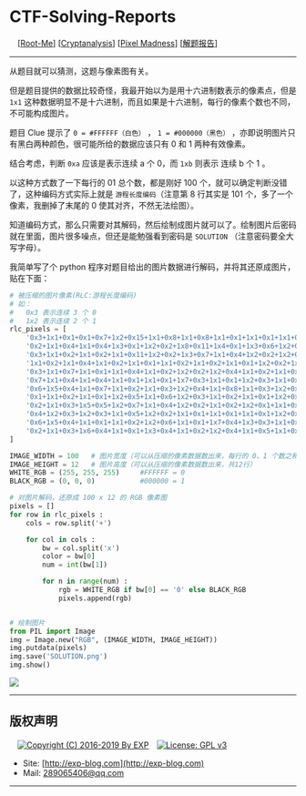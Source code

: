 # CTF-Solving-Reports
　[[Root-Me](https://www.root-me.org/)] [[Cryptanalysis](https://www.root-me.org/en/Challenges/Cryptanalysis/)] [[Pixel Madness](https://www.root-me.org/en/Challenges/Cryptanalysis/Pixel-Madness-86)] [[解题报告](http://exp-blog.com/2019/01/02/pid-2699/)]

------

从题目就可以猜测，这题与像素图有关。

但是题目提供的数据比较奇怪，我最开始以为是用十六进制数表示的像素点，但是 `1x1` 这种数据明显不是十六进制，而且如果是十六进制，每行的像素个数也不同，不可能构成图片。

题目 Clue 提示了 `0 = #FFFFFF（白色）` ， `1 = #000000（黑色）` ，亦即说明图片只有黑白两种颜色，很可能所给的数据应该只有 0 和 1 两种有效像素。

结合考虑，判断 `0xa` 应该是表示连续 a 个 0，而 `1xb` 则表示 连续 b 个 1 。

以这种方式数了一下每行的 01 总个数，都是刚好 100 个，就可以确定判断没错了，这种编码方式实际上就是 `游程长度编码`（注意第 8 行其实是 101 个，多了一个像素，我删掉了末尾的 0 使其对齐，不然无法绘图）。

知道编码方式，那么只需要对其解码，然后绘制成图片就可以了。绘制图片后密码就在里面，图片很多噪点，但还是能勉强看到密码是 `SOLUTION` （注意密码要全大写字母）。

我简单写了个 python 程序对题目给出的图片数据进行解码，并将其还原成图片，贴在下面：

```python
# 被压缩的图片像素(RLC:游程长度编码)
# 如：
#	0x3 表示连续 3 个 0
#	1x2 表示连续 2 个 1
rlc_pixels = [
	'0x3+1x1+0x1+0x1+0x7+1x2+0x15+1x1+0x8+1x1+0x8+1x1+0x1+1x1+0x1+1x1+0x1+1x1+0x1+1x1+0x3+1x1+0x1+1x1+0x3+1x1+0x1+1x4+0x2+1x1+0x25', 
	'0x2+1x1+0x4+1x1+0x4+1x3+0x1+1x2+0x2+1x8+0x11+1x4+0x1+1x3+0x6+1x2+0x4+1x1+0x4+1x2+0x7+1x4+0x4+1x2+0x7+1x2+0x3+1x2+0x3', 
	'0x3+1x1+0x2+1x1+0x2+1x1+0x11+1x2+0x2+1x3+0x7+1x1+0x4+1x2+0x2+1x2+0x7+1x1+0x6+1x1+0x2+1x1+0x4+1x3+0x1+1x1+0x4+1x1+0x2+1x1+0x2+1x1+0x3+1x1+0x2+1x3+0x2+1x2+0x3', 
	'1x1+0x2+1x1+0x4+1x1+0x2+1x1+0x1+1x1+0x2+1x1+0x2+1x1+0x1+1x2+0x2+1x2+0x1+1x2+0x3+1x1+0x3+1x1+0x2+1x2+0x1+1x3+0x3+1x1+0x2+1x1+0x4+1x2+0x1+1x1+0x4+1x1+0x3+1x2+0x12+1x2+0x1+1x1+0x3+1x7+0x3', 
	'0x3+1x1+0x7+1x1+0x1+1x1+0x4+1x1+0x2+1x2+0x2+1x2+0x4+1x1+0x2+1x1+0x1+1x2+0x1+1x8+0x1+1x1+0x4+1x1+0x5+1x1+0x3+1x2+0x2+1x1+0x1+1x2+0x2+1x1+0x3+1x2+0x9+1x1+0x1+1x2+0x2+1x3+0x2+1x1', 
	'0x7+1x1+0x4+1x1+0x4+1x1+0x1+1x1+0x1+1x7+0x3+1x1+0x1+1x2+0x3+1x1+0x1+1x6+0x1+1x1+0x3+1x1+0x2+1x1+0x14+1x2+0x8+1x1+0x10+1x2+0x3+1x2+0x1+1x1+0x1', 
	'0x6+1x5+0x4+1x1+0x7+1x1+0x2+1x1+0x3+1x2+0x4+1x1+0x8+1x1+0x3+1x2+0x1+1x2+0x3+1x1+0x8+1x1+0x2+1x2+0x1+1x1+0x3+1x7+0x5+1x2+0x2+1x1+0x2+1x2+0x3', 
	'0x1+1x1+0x2+1x1+0x1+1x2+0x5+1x1+0x6+1x2+0x3+1x1+0x2+1x1+0x1+1x2+0x20+1x8+0x1+1x1+0x1+1x1+0x4+1x2+0x3+1x1+0x2+1x2+0x3+1x2+0x7+1x2+0x3+1x2+0x3', # 原数据的这行多了一个像素，我把最后的 0x4 改成了 0x3
	'0x2+1x1+0x3+1x5+0x5+1x2+0x7+1x1+0x4+1x2+0x2+1x1+0x2+1x2+0x1+1x1+0x3+1x1+0x6+1x2+0x2+1x2+0x3+1x2+0x2+1x3+0x1+1x1+0x6+1x3+0x3+1x5+0x3+1x1+0x4+1x1+0x5', 
	'0x4+1x2+0x3+1x2+0x3+1x1+0x5+1x2+0x2+1x1+0x1+1x1+0x1+1x1+0x1+1x2+0x9+1x1+0x3+1x1+0x2+1x1+0x1+1x1+0x2+1x1+0x1+1x2+0x2+1x1+0x2+1x1+0x1+1x1+0x4+1x3+0x1+1x1+0x2+1x2+0x3+1x2+0x3+1x1+0x5+1x1+0x4+1x1+0x2', 
	'0x6+1x5+0x4+1x1+0x1+1x1+0x2+1x2+0x6+1x1+0x1+1x7+0x4+1x3+0x3+1x1+0x4+1x1+0x2+1x2+0x4+1x1+0x6+1x1+0x6+1x8+0x3+1x1+0x5+1x1+0x7', 
	'0x2+1x1+0x3+1x6+0x4+1x1+0x1+1x3+0x4+1x1+0x2+1x2+0x4+1x1+0x5+1x1+0x2+1x1+0x3+1x2+0x3+1x1+0x2+1x3+0x1+1x1+0x2+1x2+0x3+1x3+0x2+1x3+0x9+1x1+0x4+1x2+0x7+1x2'
]

IMAGE_WIDTH = 100	# 图片宽度（可以从压缩的像素数据数出来，每行的 0、1 个数之和均为 100）
IMAGE_HEIGHT = 12	# 图片高度（可以从压缩的像素数据数出来，共12行）
WHITE_RGB = (255, 255, 255)		#FFFFFF = 0
BLACK_RGB = (0, 0, 0)			#000000 = 1

# 对图片解码，还原成 100 x 12 的 RGB 像素图
pixels = []
for row in rlc_pixels :
	cols = row.split('+')

	for col in cols :
		bw = col.split('x')
		color = bw[0]
		num = int(bw[1])

		for n in range(num) : 
			rgb = WHITE_RGB if bw[0] == '0' else BLACK_RGB
			pixels.append(rgb)


# 绘制图片
from PIL import Image
img = Image.new("RGB", (IMAGE_WIDTH, IMAGE_HEIGHT))
img.putdata(pixels)
img.save('SOLUTION.png')
img.show()
```

![](https://github.com/lyy289065406/CTF-Solving-Reports/blob/master/rootme/Cryptanalysis/%5B06%5D%20%5B15P%5D%20Pixel%20Madness/imgs/01.png)

------

## 版权声明

　[![Copyright (C) 2016-2019 By EXP](https://img.shields.io/badge/Copyright%20(C)-2006~2019%20By%20EXP-blue.svg)](http://exp-blog.com)　[![License: GPL v3](https://img.shields.io/badge/License-GPL%20v3-blue.svg)](https://www.gnu.org/licenses/gpl-3.0)
  

- Site: [http://exp-blog.com](http://exp-blog.com) 
- Mail: <a href="mailto:289065406@qq.com?subject=[EXP's Github]%20Your%20Question%20（请写下您的疑问）&amp;body=What%20can%20I%20help%20you?%20（需要我提供什么帮助吗？）">289065406@qq.com</a>


------
